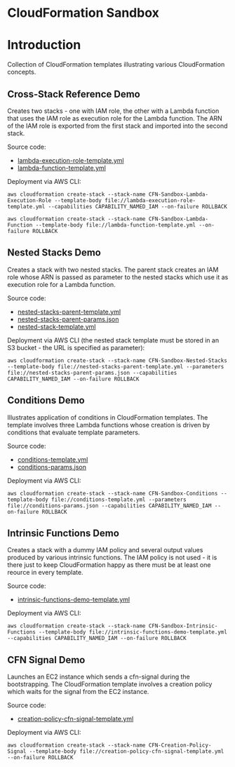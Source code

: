 # CloudFormation Sandbox

# Introduction
Collection of CloudFormation templates illustrating various CloudFormation concepts.


## Cross-Stack Reference Demo
Creates two stacks - one with IAM role, the other with a Lambda function that uses the IAM role as execution role for the Lambda function. The ARN of the IAM role is exported from the first stack and imported into the second stack.

Source code:
- [lambda-execution-role-template.yml](./lambda-execution-role-template.yml)
- [lambda-function-template.yml](./lambda-function-template.yml)

Deployment via AWS CLI:
```
aws cloudformation create-stack --stack-name CFN-Sandbox-Lambda-Execution-Role --template-body file://lambda-execution-role-template.yml --capabilities CAPABILITY_NAMED_IAM --on-failure ROLLBACK

aws cloudformation create-stack --stack-name CFN-Sandbox-Lambda-Function --template-body file://lambda-function-template.yml --on-failure ROLLBACK
```


## Nested Stacks Demo
Creates a stack with two nested stacks. The parent stack creates an IAM role whose ARN is passed as parameter to the nested stacks which use it as execution role for a Lambda function.

Source code:
- [nested-stacks-parent-template.yml](./nested-stacks-parent-template.yml)
- [nested-stacks-parent-params.json](./nested-stacks-parent-params.json)
- [nested-stack-template.yml](./nested-stack-template.yml)

Deployment via AWS CLI (the nested stack template must be stored in an S3 bucket - the URL is specified as parameter):
```
aws cloudformation create-stack --stack-name CFN-Sandbox-Nested-Stacks --template-body file://nested-stacks-parent-template.yml --parameters file://nested-stacks-parent-params.json --capabilities CAPABILITY_NAMED_IAM --on-failure ROLLBACK
```


## Conditions Demo
Illustrates application of conditions in CloudFormation templates. The template involves three Lambda functions whose creation is driven by conditions that evaluate template parameters. 

Source code:
- [conditions-template.yml](./conditions-template.yml)
- [conditions-params.json](./conditions-params.json)

Deployment via AWS CLI:
```
aws cloudformation create-stack --stack-name CFN-Sandbox-Conditions --template-body file://conditions-template.yml --parameters file://conditions-params.json --capabilities CAPABILITY_NAMED_IAM --on-failure ROLLBACK
```


## Intrinsic Functions Demo
Creates a stack with a dummy IAM policy and several output values produced by various intrinsic functions. The IAM policy is not used - it is there just to keep CloudFormation happy as there must be at least one reource in every template.

Source code:
- [intrinsic-functions-demo-template.yml](./intrinsic-functions-demo-template.yml)

Deployment via AWS CLI:
```
aws cloudformation create-stack --stack-name CFN-Sandbox-Intrinsic-Functions --template-body file://intrinsic-functions-demo-template.yml --capabilities CAPABILITY_NAMED_IAM --on-failure ROLLBACK
```


## CFN Signal Demo
Launches an EC2 instance which sends a cfn-signal during the bootstrapping. The CloudFormation template involves a creation policy which waits for the signal from the EC2 instance.

Source code:
- [creation-policy-cfn-signal-template.yml](./creation-policy-cfn-signal-template.yml)

Deployment via AWS CLI:
```
aws cloudformation create-stack --stack-name CFN-Creation-Policy-Signal --template-body file://creation-policy-cfn-signal-template.yml --on-failure ROLLBACK
```
